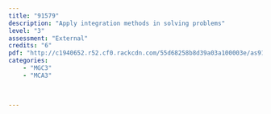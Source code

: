 ```yaml
---
title: "91579"
description: "Apply integration methods in solving problems"
level: "3"
assessment: "External"
credits: "6"
pdf: "http://c1940652.r52.cf0.rackcdn.com/55d68258b8d39a03a100003e/as91579.pdf"
categories:
    - "MGC3"
    - "MCA3"
    
    
    
---
```

